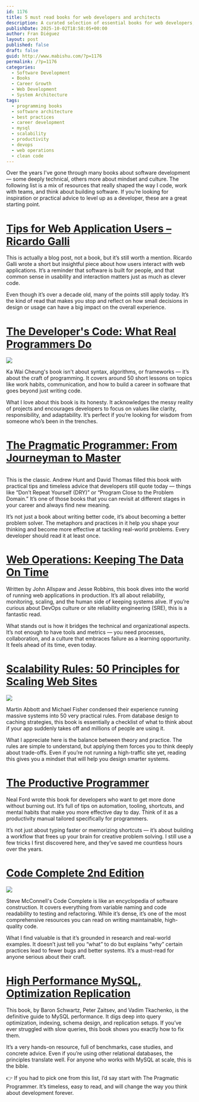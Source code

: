 ```yaml
---
id: 1176
title: 5 must read books for web developers and architects
description: A curated selection of essential books for web developers, covering everything from practical programming wisdom to scaling systems and productivity tips. These books shaped my development career and offer timeless insights for both beginners and seasoned developers.
publishDate: 2025-10-02T18:58:05+00:00
author: Fran Diéguez
layout: post
published: false
draft: false
guid: http://www.mabishu.com/?p=1176
permalink: /?p=1176
categories:
  - Software Development
  - Books
  - Career Growth
  - Web Development
  - System Architecture
tags:
  - programming books
  - software architecture
  - best practices
  - career development
  - mysql
  - scalability
  - productivity
  - devops
  - web operations
  - clean code
---
```


Over the years I've gone through many books about software development — some deeply technical, others more about mindset and culture. The following list is a mix of resources that really shaped the way I code, work with teams, and think about building software. If you’re looking for inspiration or practical advice to level up as a developer, these are a great starting point.

# [Tips for Web Application Users – Ricardo Galli](http://gallir.wordpress.com/2012/01/07/consejos-para-usuarios-de-programas-webs)

This is actually a blog post, not a book, but it’s still worth a mention. Ricardo Galli wrote a short but insightful piece about how users interact with web applications. It’s a reminder that software is built for people, and that common sense in usability and interaction matters just as much as clever code.

Even though it’s over a decade old, many of the points still apply today. It’s the kind of read that makes you stop and reflect on how small decisions in design or usage can have a big impact on the overall experience.

# [The Developer's Code: What Real Programmers Do](https://www.google.es/books/edition/The_Developer_s_Code/uMpYEQAAQBAJ?hl=en&gbpv=0)

<div class=" align-middle flex justify-center text-center ">

![](https://prodimage.images-bn.com/pimages/9781680505023_p0_v1_s600x595.jpg)
</div>

Ka Wai Cheung's book isn't about syntax, algorithms, or frameworks — it’s about the craft of programming. It covers around 50 short lessons on topics like work habits, communication, and how to build a career in software that goes beyond just writing code.

What I love about this book is its honesty. It acknowledges the messy reality of projects and encourages developers to focus on values like clarity, responsibility, and adaptability. It’s perfect if you’re looking for wisdom from someone who’s been in the trenches.

# [The Pragmatic Programmer: From Journeyman to Master](https://www.amazon.com/Pragmatic-Programmer-journey-mastery-Anniversary/dp/0135957052/)

<div class="align-middle flex justify-center text-center ">

![<img src="https://pragprog.com/titles/tpp20/the-pragmatic-programmer-20th-anniversary-edition/tpp20_hu_ce9b16c4c527601b.jpg" width="30" />](https://pragprog.com/titles/tpp20/the-pragmatic-programmer-20th-anniversary-edition/tpp20_hu_ce9b16c4c527601b.jpg)
</div>

This is the classic. Andrew Hunt and David Thomas filled this book with practical tips and timeless advice that developers still quote today — things like “Don’t Repeat Yourself (DRY)” or “Program Close to the Problem Domain.” It’s one of those books that you can revisit at different stages in your career and always find new meaning.

It’s not just a book about writing better code, it’s about becoming a better problem solver. The metaphors and practices in it help you shape your thinking and become more effective at tackling real-world problems. Every developer should read it at least once.

# [Web Operations: Keeping The Data On Time](http://www.amazon.com/Web-Operations-Keeping-Data-Time/dp/1449377440/)

Written by John Allspaw and Jesse Robbins, this book dives into the world of running web applications in production. It’s all about reliability, monitoring, scaling, and the human side of keeping systems alive. If you’re curious about DevOps culture or site reliability engineering (SRE), this is a fantastic read.

What stands out is how it bridges the technical and organizational aspects. It’s not enough to have tools and metrics — you need processes, collaboration, and a culture that embraces failure as a learning opportunity. It feels ahead of its time, even today.

# [Scalability Rules: 50 Principles for Scaling Web Sites](http://www.amazon.com/Scalability-Rules-Principles-Scaling-ebook/dp/B00503D1TY/)

<div class="align-middle flex justify-center text-center">

![](https://www.oreilly.com/covers/urn:orm:book:9780132614016/400w/)

</div>

Martin Abbott and Michael Fisher condensed their experience running massive systems into 50 very practical rules. From database design to caching strategies, this book is essentially a checklist of what to think about if your app suddenly takes off and millions of people are using it.

What I appreciate here is the balance between theory and practice. The rules are simple to understand, but applying them forces you to think deeply about trade-offs. Even if you’re not running a high-traffic site yet, reading this gives you a mindset that will help you design smarter systems.

# [The Productive Programmer](http://www.amazon.com/Productive-Programmer-Practice-OReilly-ebook/dp/B002L4EXCY/)

Neal Ford wrote this book for developers who want to get more done without burning out. It’s full of tips on automation, tooling, shortcuts, and mental habits that make you more effective day to day. Think of it as a productivity manual tailored specifically for programmers.

It’s not just about typing faster or memorizing shortcuts — it’s about building a workflow that frees up your brain for creative problem solving. I still use a few tricks I first discovered here, and they’ve saved me countless hours over the years.

# [Code Complete 2nd Edition](http://shop.oreilly.com/product/9780735619678.do)

<div class="align-middle flex justify-center text-center">

![](https://www.oreilly.com/covers/urn:orm:book:0735619670/400w/)

</div>

Steve McConnell's Code Complete is like an encyclopedia of software construction. It covers everything from variable naming and code readability to testing and refactoring. While it’s dense, it’s one of the most comprehensive resources you can read on writing maintainable, high-quality code.

What I find valuable is that it’s grounded in research and real-world examples. It doesn’t just tell you “what” to do but explains “why” certain practices lead to fewer bugs and better systems. It’s a must-read for anyone serious about their craft.

# [High Performance MySQL, Optimization Replication](http://www.amazon.com/High-Performance-MySQL-Optimization-Replication/dp/0596101716)

This book, by Baron Schwartz, Peter Zaitsev, and Vadim Tkachenko, is the definitive guide to MySQL performance. It digs deep into query optimization, indexing, schema design, and replication setups. If you’ve ever struggled with slow queries, this book shows you exactly how to fix them.

It’s a very hands-on resource, full of benchmarks, case studies, and concrete advice. Even if you’re using other relational databases, the principles translate well. For anyone who works with MySQL at scale, this is the bible.

👉 If you had to pick one from this list, I’d say start with The Pragmatic Programmer. It’s timeless, easy to read, and will change the way you think about development forever.
